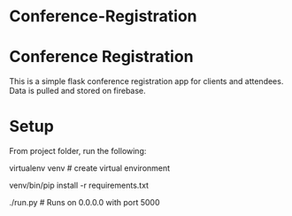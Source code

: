 Conference-Registration
=======================

# Conference Registration

This is a simple flask conference registration app for clients and attendees. Data is pulled and stored on firebase.

# Setup

From project folder, run the following:

virtualenv venv 			# create virtual environment

venv/bin/pip install -r requirements.txt

./run.py 				# Runs on 0.0.0.0 with port 5000